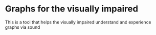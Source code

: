 # Graphs for the visually impaired
  This is a tool that helps the visually impaired understand and experience graphs via sound
